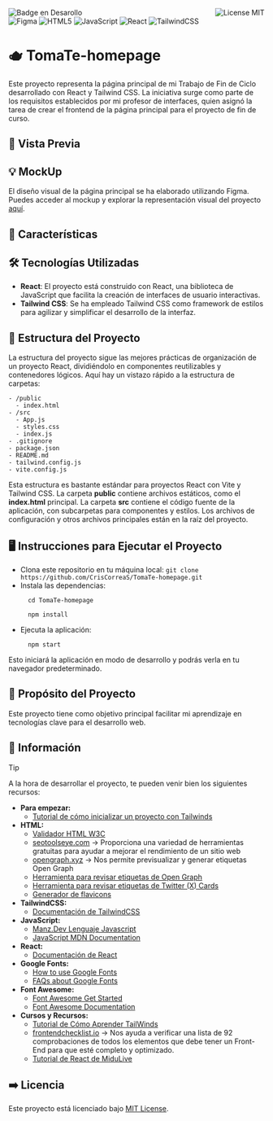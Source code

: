 ![Badge en Desarollo](https://img.shields.io/badge/STATUS-EN%20DESAROLLO-green)
<img align="right" alt="License MIT" src="https://img.shields.io/badge/LICENSE-MIT-green" /> <br/>
![Figma](https://img.shields.io/badge/figma-%23F24E1E.svg?style=flat-square&logo=figma&logoColor=white)
![HTML5](https://img.shields.io/badge/html5-%23E34F26.svg?style=flat-square&logo=html5&logoColor=white)
![JavaScript](https://img.shields.io/badge/-JavaScript-F7DF1E?style=flat-square&logo=javascript&logoColor=black)
![React](https://img.shields.io/badge/react-097FA5?style=flat-square&logo=react&logoColor=white)
![TailwindCSS](https://img.shields.io/badge/tailwindcss-%2338B2AC.svg?style=flat-square&logo=tailwind-css&logoColor=white)
<br/>

# 🫖 TomaTe-homepage
Este proyecto representa la página principal de mi Trabajo de Fin de Ciclo desarrollado con React y Tailwind CSS. La iniciativa surge como parte de los requisitos establecidos por mi profesor de interfaces, quien asignó la tarea de crear el frontend de la página principal para el proyecto de fin de curso.

## 👀 Vista Previa
## 💡 MockUp
El diseño visual de la página principal se ha elaborado utilizando Figma. Puedes acceder al mockup y explorar la representación visual del proyecto [aquí](https://www.figma.com/file/tCnVM1srUXvKMLUDwMfkjg/TomaT%C3%A9-MockUp-HomePage?type=design&node-id=0%3A1&mode=design&t=DalFA718bvOnqLU1-1).

## 🌱 Características

## 🛠️ Tecnologías Utilizadas
- **React**: El proyecto está construido con React, una biblioteca de JavaScript que facilita la creación de interfaces de usuario interactivas.
- **Tailwind CSS**: Se ha empleado Tailwind CSS como framework de estilos para agilizar y simplificar el desarrollo de la interfaz.

## 📂 Estructura del Proyecto
La estructura del proyecto sigue las mejores prácticas de organización de un proyecto React, dividiéndolo en componentes reutilizables y contenedores lógicos. Aquí hay un vistazo rápido a la estructura de carpetas:
```
- /public
  - index.html
- /src
  - App.js
  - styles.css
  - index.js
- .gitignore
- package.json
- README.md
- tailwind.config.js
- vite.config.js
```
Esta estructura es bastante estándar para proyectos React con Vite y Tailwind CSS. La carpeta **public** contiene archivos estáticos, como el **index.html** principal. La carpeta **src** contiene el código fuente de la aplicación, con subcarpetas para componentes y estilos. Los archivos de configuración y otros archivos principales están en la raíz del proyecto.

## 🖥 Instrucciones para Ejecutar el Proyecto
- Clona este repositorio en tu máquina local: ``git clone https://github.com/CrisCorreaS/TomaTe-homepage.git``
- Instala las dependencias:
  ```
    cd TomaTe-homepage
  ```
  ```
    npm install
  ```
- Ejecuta la aplicación:
  ```
    npm start
  ```
Esto iniciará la aplicación en modo de desarrollo y podrás verla en tu navegador predeterminado.

## 🎯 Propósito del Proyecto

Este proyecto tiene como objetivo principal facilitar mi aprendizaje en tecnologías clave para el desarrollo web. 

## 🔎 Información
> [!TIP]
> A la hora de desarrollar el proyecto, te pueden venir bien los siguientes recursos:
> - **Para empezar:**
>   - [Tutorial de cómo inicializar un proyecto con Tailwinds](https://tailwindcss.com/docs/guides/vite)
> - **HTML:**
>    - [Validador HTML W3C](https://validator.w3.org/)
>    - [seotoolseye.com](https://seotoolseye.com/) -> Proporciona una variedad de herramientas gratuitas para ayudar a mejorar el rendimiento de un sitio web
>    - [opengraph.xyz](https://www.opengraph.xyz/) -> Nos permite previsualizar y generar etiquetas Open Graph
>    - [Herramienta para revisar etiquetas de Open Graph](https://developers.facebook.com/tools/debug/)
>    - [Herramienta para revisar etiquetas de Twitter (X) Cards](https://cards-dev.twitter.com/validator)
>    - [Generador de flavicons](https://realfavicongenerator.net/)
> - **TailwindCSS:**
>   - [Documentación de TailwindCSS](https://tailwindcss.com/docs/installation)
> - **JavaScript:**
>    - [Manz.Dev Lenguaje Javascript](https://lenguajejs.com/javascript/)
>    - [JavaScript MDN Documentation](https://developer.mozilla.org/en-US/docs/Web/JavaScript)
> - **React:**
>   - [Documentación de React](https://es.react.dev/)
> - **Google Fonts:**
>    - [How to use Google Fonts](https://developers.google.com/fonts/docs/css2?hl=es-419)
>    - [FAQs about Google Fonts](https://developers.google.com/fonts/faq?hl=es-419)
> - **Font Awesome:**
>    - [Font Awesome Get Started](https://fontawesome.com/docs/web/setup/get-started)
>    - [Font Awesome Documentation](https://fontawesome.com/v5/docs/web/reference-icons/)
> - **Cursos y Recursos:**
>   - [Tutorial de Cómo Aprender TailWinds](https://www.youtube.com/watch?v=tS7upsfuxmo)
>   - [frontendchecklist.io](https://frontendchecklist.io/) -> Nos ayuda a verificar una lista de 92 comprobaciones de todos los elementos que debe tener un Front-End para que esté completo y optimizado.
>   - [Tutorial de React de MiduLive](https://www.youtube.com/watch?v=7iobxzd_2wY&list=PLUofhDIg_38q4D0xNWp7FEHOTcZhjWJ29)

## ➡️ Licencia
Este proyecto está licenciado bajo [MIT License](https://opensource.org/license/mit/).


